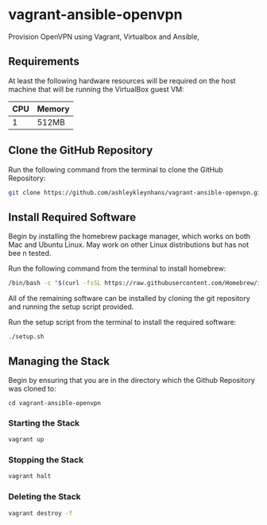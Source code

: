 # vagrant-ansible-openvpn

Provision OpenVPN using Vagrant, Virtualbox and Ansible,

## Requirements

At least the following hardware resources will be required on the host machine that will be running the VirtualBox guest VM:

| CPU | Memory |
|-----|--------|
|  1  | 512MB  |

## Clone the GitHub Repository

Run the following command from the terminal to clone the GitHub Repository:

```bash
git clone https://github.com/ashleykleynhans/vagrant-ansible-openvpn.git
```

## Install Required Software

Begin by installing the homebrew package manager, which works on both Mac
 and Ubuntu Linux.  May work on other Linux distributions but has not bee
n tested.

Run the following command from the terminal to install homebrew:

```bash
/bin/bash -c "$(curl -fsSL https://raw.githubusercontent.com/Homebrew/install/HEAD/install.sh)"
```

All of the remaining software can be installed by cloning the git repository and  running the setup script provided.

Run the setup script from the terminal to install the required software:

```bassh
./setup.sh
```

## Managing the Stack

Begin by ensuring that you are in the directory which the Github Repository was cloned to:

```
cd vagrant-ansible-openvpn
```

### Starting the Stack

```bash
vagrant up
```

### Stopping the Stack

```bash
vagrant halt
```

### Deleting the Stack

```bash
vagrant destroy -f
```

